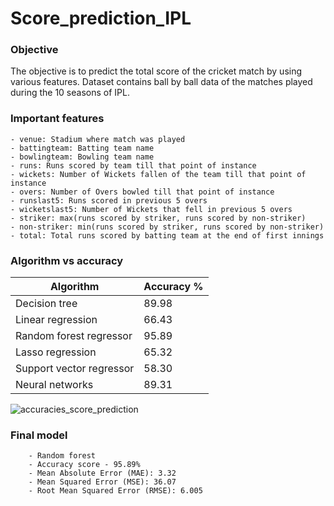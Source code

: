 # Score_prediction_IPL
### Objective
The objective is to predict the total score of the cricket match by using various features. Dataset contains ball by ball data of the matches played during the 10 seasons of IPL.

### Important features
    - venue: Stadium where match was played
    - battingteam: Batting team name
    - bowlingteam: Bowling team name
    - runs: Runs scored by team till that point of instance
    - wickets: Number of Wickets fallen of the team till that point of instance
    - overs: Number of Overs bowled till that point of instance
    - runslast5: Runs scored in previous 5 overs
    - wicketslast5: Number of Wickets that fell in previous 5 overs
    - striker: max(runs scored by striker, runs scored by non-striker)
    - non-striker: min(runs scored by striker, runs scored by non-striker)
    - total: Total runs scored by batting team at the end of first innings

### Algorithm vs accuracy

| Algorithm  | Accuracy % |
| ------------- | ------------- |
| Decision tree  | 89.98  |
| Linear regression  | 66.43  |
| Random forest regressor  | 95.89  |
| Lasso regression  | 65.32  |
| Support vector regressor  | 58.30  |
| Neural networks  | 89.31  |
![accuracies_score_prediction](https://user-images.githubusercontent.com/93145713/188705557-c02d6c7c-8610-42c1-88ca-7e08e1ca9c7f.png)

### Final model
        - Random forest
        - Accuracy score - 95.89%
        - Mean Absolute Error (MAE): 3.32
        - Mean Squared Error (MSE): 36.07
        - Root Mean Squared Error (RMSE): 6.005
